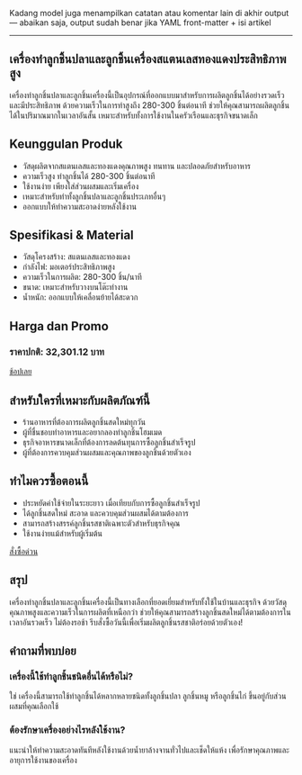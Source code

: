 Kadang model juga menampilkan catatan atau komentar lain di akhir output — abaikan saja, output sudah benar jika YAML front-matter + isi artikel

---

<h2>เครื่องทำลูกชิ้นปลาและลูกชิ้นเครื่องสแตนเลสทองแดงประสิทธิภาพสูง</h2>
เครื่องทำลูกชิ้นปลาและลูกชิ้นเครื่องนี้เป็นอุปกรณ์ที่ออกแบบมาสำหรับการผลิตลูกชิ้นได้อย่างรวดเร็วและมีประสิทธิภาพ ด้วยความเร็วในการทำสูงถึง 280-300 ชิ้นต่อนาที ช่วยให้คุณสามารถผลิตลูกชิ้นได้ในปริมาณมากในเวลาอันสั้น เหมาะสำหรับทั้งการใช้งานในครัวเรือนและธุรกิจขนาดเล็ก

<h2>Keunggulan Produk</h2>
<ul>
<li>วัสดุผลิตจากสแตนเลสและทองแดงคุณภาพสูง ทนทาน และปลอดภัยสำหรับอาหาร</li>
<li>ความเร็วสูง ทำลูกชิ้นได้ 280-300 ชิ้นต่อนาที</li>
<li>ใช้งานง่าย เพียงใส่ส่วนผสมและเริ่มเครื่อง</li>
<li>เหมาะสำหรับทำทั้งลูกชิ้นปลาและลูกชิ้นประเภทอื่นๆ</li>
<li>ออกแบบให้ทำความสะอาดง่ายหลังใช้งาน</li>
</ul>

<h2>Spesifikasi & Material</h2>
<ul>
<li>วัสดุโครงสร้าง: สแตนเลสและทองแดง</li>
<li>กำลังไฟ: มอเตอร์ประสิทธิภาพสูง</li>
<li>ความเร็วในการผลิต: 280-300 ชิ้น/นาที</li>
<li>ขนาด: เหมาะสำหรับวางบนโต๊ะทำงาน</li>
<li>น้ำหนัก: ออกแบบให้เคลื่อนย้ายได้สะดวก</li>
</ul>

<h2>Harga dan Promo</h2>
<h3>ราคาปกติ: 32,301.12 บาท</h3>

<div class="flex justify-center my-2">
  <a href="https://buy.csgad.com/ooR0Xmg" rel="nofollow sponsored" target="_blank" class="py-2 px-4 rounded-md text-white font-semibold bg-gradient-to-r from-[#f73c22] to-[#ff7b48]">ช้อปเลย</a>
</div>

<h2>สำหรับใครที่เหมาะกับผลิตภัณฑ์นี้</h2>
<ul>
<li>ร้านอาหารที่ต้องการผลิตลูกชิ้นสดใหม่ทุกวัน</li>
<li>ผู้ที่ชื่นชอบทำอาหารและอยากลองทำลูกชิ้นโฮมเมด</li>
<li>ธุรกิจอาหารขนาดเล็กที่ต้องการลดต้นทุนการซื้อลูกชิ้นสำเร็จรูป</li>
<li>ผู้ที่ต้องการควบคุมส่วนผสมและคุณภาพของลูกชิ้นด้วยตัวเอง</li>
</ul>

<h2>ทำไมควรซื้อตอนนี้</h2>
<ul>
<li>ประหยัดค่าใช้จ่ายในระยะยาว เมื่อเทียบกับการซื้อลูกชิ้นสำเร็จรูป</li>
<li>ได้ลูกชิ้นสดใหม่ สะอาด และควบคุมส่วนผสมได้ตามต้องการ</li>
<li>สามารถสร้างสรรค์ลูกชิ้นรสชาติเฉพาะตัวสำหรับธุรกิจคุณ</li>
<li>ใช้งานง่ายแม้สำหรับผู้เริ่มต้น</li>
</ul>

<div class="flex justify-center my-2">
  <a href="https://buy.csgad.com/ooR0Xmg" rel="nofollow sponsored" target="_blank" class="py-2 px-4 rounded-md text-white font-semibold bg-gradient-to-r from-[#f73c22] to-[#ff7b48]">สั่งซื้อด่วน</a>
</div>

<h2>สรุป</h2>
เครื่องทำลูกชิ้นปลาและลูกชิ้นเครื่องนี้เป็นทางเลือกที่ยอดเยี่ยมสำหรับทั้งใช้ในบ้านและธุรกิจ ด้วยวัสดุคุณภาพสูงและความเร็วในการผลิตที่เหนือกว่า ช่วยให้คุณสามารถสร้างลูกชิ้นสดใหม่ได้ตามต้องการในเวลาอันรวดเร็ว ไม่ต้องรอช้า รีบสั่งซื้อวันนี้เพื่อเริ่มผลิตลูกชิ้นรสชาติอร่อยด้วยตัวเอง!

<h2>คำถามที่พบบ่อย</h2>
<h3>เครื่องนี้ใช้ทำลูกชิ้นชนิดอื่นได้หรือไม่?</h3>
ใช่ เครื่องนี้สามารถใช้ทำลูกชิ้นได้หลากหลายชนิดทั้งลูกชิ้นปลา ลูกชิ้นหมู หรือลูกชิ้นไก่ ขึ้นอยู่กับส่วนผสมที่คุณเลือกใช้

<h3>ต้องรักษาเครื่องอย่างไรหลังใช้งาน?</h3>
แนะนำให้ทำความสะอาดทันทีหลังใช้งานด้วยน้ำยาล้างจานทั่วไปและเช็ดให้แห้ง เพื่อรักษาคุณภาพและอายุการใช้งานของเครื่อง